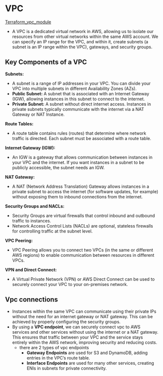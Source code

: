 #  VPC
[Terraform_vpc_module](https://github.com/prathapaparna/Terraform/tree/main/terraform-modules-vpc-scratch)
- A VPC is a dedicated virtual network in AWS, allowing us to isolate our resources from other virtual networks within the same AWS account. We can specify an IP range for the VPC, and within it, create subnets (a subnet is an IP range within the VPC), gateways, and security groups.

## Key Components of a VPC

**Subnets:**
- A subnet is a range of IP addresses in your VPC. You can divide your VPC into multiple subnets in different Availability Zones (AZs).
- **Public Subnet:** A subnet that is associated with an Internet Gateway (IGW), allowing instances in this subnet to connect to the internet.
- **Private Subnet:** A subnet without direct internet access. Instances in private subnets typically communicate with the internet via a NAT Gateway or NAT Instance.

**Route Tables:**
- A route table contains rules (routes) that determine where network traffic is directed. Each subnet must be associated with a route table.

**Internet Gateway (IGW):**
- An IGW is a gateway that allows communication between instances in your VPC and the internet. If you want instances in a subnet to be publicly accessible, the subnet needs an IGW.

**NAT Gateway:**
- A NAT (Network Address Translation) Gateway allows instances in a private subnet to access the internet (for software updates, for example) without exposing them to inbound connections from the internet.

**Security Groups and NACLs:**
- Security Groups are virtual firewalls that control inbound and outbound traffic to instances.
- Network Access Control Lists (NACLs) are optional, stateless firewalls for controlling traffic at the subnet level.

**VPC Peering:**
- VPC Peering allows you to connect two VPCs (in the same or different AWS regions) to enable communication between resources in different VPCs.

**VPN and Direct Connect:**
- A Virtual Private Network (VPN) or AWS Direct Connect can be used to securely connect your VPC to your on-premises network.
  
## Vpc connections
- Instances within the same VPC can communicate using their private IPs without the need for an internet gateway or NAT gateway. This can be achieved by properly configuring the security groups.
- By using a **VPC endpoint**, we can securely connect vpc to AWS services and other services without using the internet or a NAT gateway. This ensures that traffic between your VPC and the service stays entirely within the AWS network, improving security and reducing costs.
     - there are 2 types of vpc endpoints
        - **Gateway Endpoints** are used for S3 and DynamoDB, adding entries in the VPC’s route table.
        - **Interface Endpoints** are used for many other services, creating ENIs in subnets for private connectivity.
